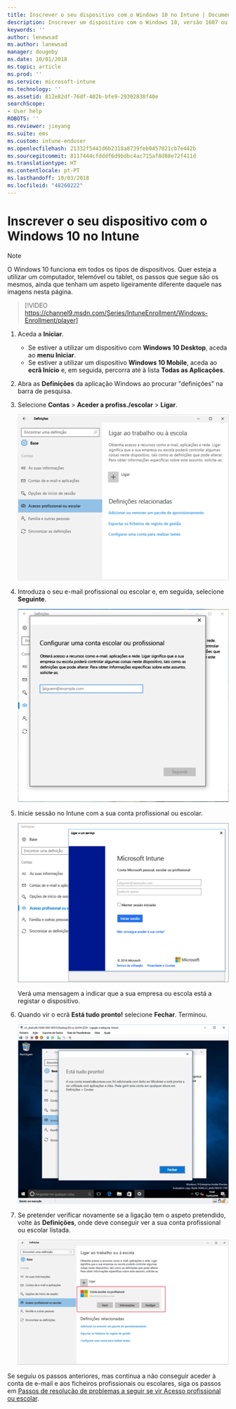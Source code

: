 ```yaml
---
title: Inscrever o seu dispositivo com o Windows 10 no Intune | Documentos da Microsoft
description: Inscrever um dispositivo com o Windows 10, versão 1607 ou superior no Intune
keywords: ''
author: lenewsad
ms.author: lanewsad
manager: dougeby
ms.date: 10/01/2018
ms.topic: article
ms.prod: ''
ms.service: microsoft-intune
ms.technology: ''
ms.assetid: 812e82df-76df-402b-bfe9-29302838f40e
searchScope:
- User help
ROBOTS: ''
ms.reviewer: jieyang
ms.suite: ems
ms.custom: intune-enduser
ms.openlocfilehash: 21332f5441d6b2318a8739feb0457021cb7e442b
ms.sourcegitcommit: 8117444cfdddf6d9bdbc4ac715af8d88e72f411d
ms.translationtype: HT
ms.contentlocale: pt-PT
ms.lasthandoff: 10/03/2018
ms.locfileid: "48260222"
---
```

# <a name="enroll-your-windows-10-device-in-intune"></a>Inscrever o seu dispositivo com o Windows 10 no Intune

> [!NOTE]
> O Windows 10 funciona em todos os tipos de dispositivos. Quer esteja a utilizar um computador, telemóvel ou tablet, os passos que segue são os mesmos, ainda que tenham um aspeto ligeiramente diferente daquele nas imagens nesta página.

> [!VIDEO https://channel9.msdn.com/Series/IntuneEnrollment/Windows-Enrollment/player]

1. Aceda a **Iniciar**.

   - Se estiver a utilizar um dispositivo com **Windows 10 Desktop**, aceda ao **menu Iniciar**.
   - Se estiver a utilizar um dispositivo **Windows 10 Mobile**, aceda ao **ecrã Início** e, em seguida, percorra até à lista **Todas as Aplicações**.

2. Abra as **Definições** da aplicação Windows ao procurar "definições" na barra de pesquisa.

3. Selecione **Contas** > **Aceder a profiss./escolar** > **Ligar**.

    ![Selecione Contas, Aceder a profiss./escolar](./media/w10-enroll-rs1-connect-to-work-or-school.png)

4. Introduza o seu e-mail profissional ou escolar e, em seguida, selecione **Seguinte**.

   ![Introduza a sua conta profissional ou escolar](./media/w10-enroll-rs1-set-up-work-or-school-account.png)

5. Inicie sessão no Intune com a sua conta profissional ou escolar.

    ![Adicionar uma conta escolar ou profissional](./media/w10-enroll-rs1-enter-your-credentials.png)

    Verá uma mensagem a indicar que a sua empresa ou escola está a registar o dispositivo.

6. Quando vir o ecrã **Está tudo pronto!** selecione **Fechar**. Terminou.

   ![Selecione Fechar em "Está tudo pronto!" ecrã](./media/w10-enroll-rs1-youre-all-set.png)

7. Se pretender verificar novamente se a ligação tem o aspeto pretendido, volte às **Definições**, onde deve conseguir ver a sua conta profissional ou escolar listada.

    ![Validar a definição correta da ligação](./media/w10-enroll-rs1-validate-successful-enrollment.png)

Se seguiu os passos anteriores, mas continua a não conseguir aceder à conta de e-mail e aos ficheiros profissionais ou escolares, siga os passos em [Passos de resolução de problemas a seguir se vir Acesso profissional ou escolar](troubleshoot-your-windows-10-device-windows.md#troubleshooting-steps-to-follow-if-you-see-access-work-or-school).
